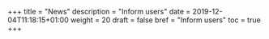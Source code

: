 +++
title = "News"
description = "Inform users"
date = 2019-12-04T11:18:15+01:00
weight = 20
draft = false
bref = "Inform users"
toc = true
+++
